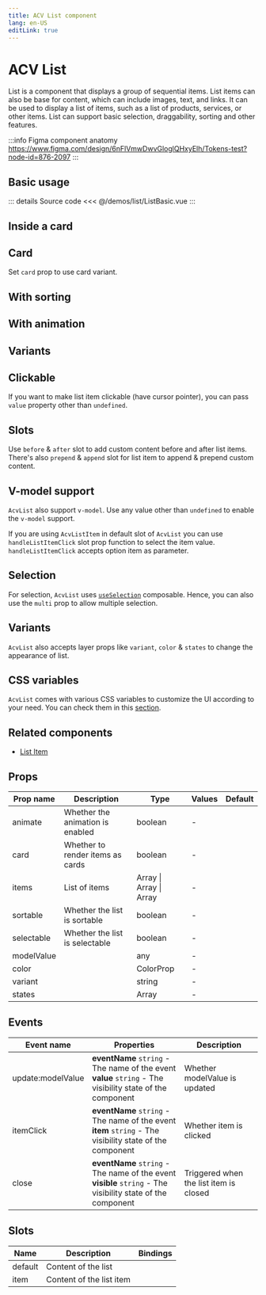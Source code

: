 ```yaml
---
title: ACV List component
lang: en-US
editLink: true
---
```


# ACV List

List is a component that displays a group of sequential items.
List items can also be base for content, which can include images, text, and links.
It can be used to display a list of items, such as a list of products, services, or other items.
List can support basic selection, draggability, sorting and other features.

:::info Figma component anatomy
https://www.figma.com/design/6nFlVmwDwvGloglQHxyElh/Tokens-test?node-id=876-2097
:::

## Basic usage

<ListBasic />

::: details Source code
<<< @/demos/list/ListBasic.vue
:::

## Inside a card

<ListInsideCard />

## Card

Set `card` prop to use card variant.

<ListWithCards />

## With sorting

<ListSortable />

## With animation

<ListWithAnimation />

## Variants

<ListVariants />

## Clickable

If you want to make list item clickable (have cursor pointer),
you can pass `value` property other than `undefined`.

## Slots

Use `before` & `after` slot to add custom content before and after list items. There's also `prepend` & `append` slot for list item to append & prepend custom content.

<ListSlots />

## V-model support

`AcvList` also support `v-model`.
Use any value other than `undefined` to enable the `v-model` support.

If you are using `AcvListItem` in default slot of `AcvList` you can use `handleListItemClick` slot prop function to select the item value.
`handleListItemClick` accepts option item as parameter.

<ListVModel />

## Selection

For selection, `AcvList` uses [`useSelection`](/guide/composables/useSelection) composable.
Hence, you can also use the `multi` prop to allow multiple selection.

## Variants

`AcvList` also accepts layer props like `variant`, `color` & `states` to change the appearance of list.

<ListVariants />

## CSS variables

`AcvList` comes with various CSS variables to customize the UI according to your need.
You can check them in this [section](/guide/getting-started/customization.html#css-variables).

## Related components

- [List Item](/components/list-item/listItem.doc)

## Props

| Prop name  | Description                      | Type                    | Values | Default |
| ---------- | -------------------------------- | ----------------------- | ------ | ------- |
| animate    | Whether the animation is enabled | boolean                 | -      |         |
| card       | Whether to render items as cards | boolean                 | -      |         |
| items      | List of items                    | Array \| Array \| Array | -      |         |
| sortable   | Whether the list is sortable     | boolean                 | -      |         |
| selectable | Whether the list is selectable   | boolean                 | -      |         |
| modelValue |                                  | any                     | -      |         |
| color      |                                  | ColorProp               | -      |         |
| variant    |                                  | string                  | -      |         |
| states     |                                  | Array                   | -      |         |

## Events

| Event name        | Properties                                                                                                      | Description                            |
| ----------------- | --------------------------------------------------------------------------------------------------------------- | -------------------------------------- |
| update:modelValue | **eventName** `string` - The name of the event<br/>**value** `string` - The visibility state of the component   | Whether modelValue is updated          |
| itemClick         | **eventName** `string` - The name of the event<br/>**item** `string` - The visibility state of the component    | Whether item is clicked                |
| close             | **eventName** `string` - The name of the event<br/>**visible** `string` - The visibility state of the component | Triggered when the list item is closed |

## Slots

| Name    | Description              | Bindings |
| ------- | ------------------------ | -------- |
| default | Content of the list      |          |
| item    | Content of the list item |          |
